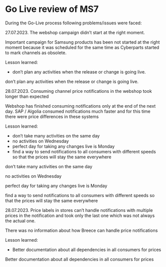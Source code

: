 # Go Live review of MS7

During the Go-Live process following problems/issues were faced:

27.07.2023. The webshop campaign didn’t start at the right moment.

Important campaign for Samsung products has been not started at the right moment because it was scheduled for the same time as Cyberparts started to mark channels as obsolete.

Lesson learned:

* don’t plan any activities when the release or change is going live.

don’t plan any activities when the release or change is going live.

28.07.2023. Consuming channel price notifications in the webshop took longer than expected

Webshop has finished consuming notifications only at the end of the next day. SAP / Algolia consumed notifications much faster and for this time there were price differences in these systems

Lesson learned:

* don’t take many activities on the same day
* no activities on Wednesday
* perfect day for taking any changes live is Monday
* find a way to send notifications to all consumers with different speeds so that the prices will stay the same everywhere

don’t take many activities on the same day

no activities on Wednesday

perfect day for taking any changes live is Monday

find a way to send notifications to all consumers with different speeds so that the prices will stay the same everywhere

28.07.2023. Price labels in stores can’t handle notifications with multiple prices in the notification and took only the last one which was not always the actual one.

There was no information about how Breece can handle price notifications

Lesson learned:

* Better documentation about all dependencies in all consumers for prices

Better documentation about all dependencies in all consumers for prices

